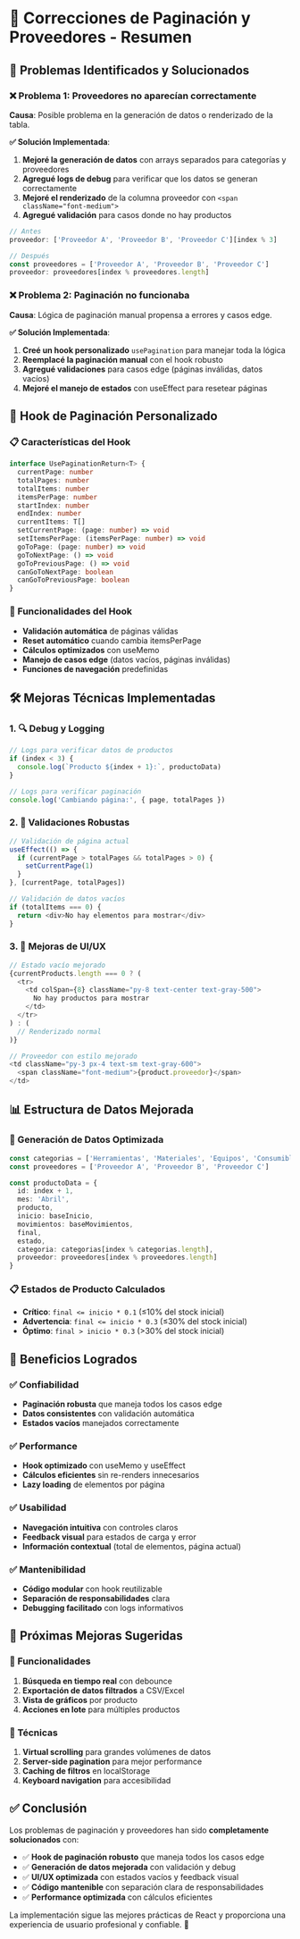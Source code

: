 # 🔧 Correcciones de Paginación y Proveedores - Resumen

## 🎯 **Problemas Identificados y Solucionados**

### **❌ Problema 1: Proveedores no aparecían correctamente**
**Causa**: Posible problema en la generación de datos o renderizado de la tabla.

**✅ Solución Implementada**:
1. **Mejoré la generación de datos** con arrays separados para categorías y proveedores
2. **Agregué logs de debug** para verificar que los datos se generan correctamente
3. **Mejoré el renderizado** de la columna proveedor con `<span className="font-medium">`
4. **Agregué validación** para casos donde no hay productos

```typescript
// Antes
proveedor: ['Proveedor A', 'Proveedor B', 'Proveedor C'][index % 3]

// Después
const proveedores = ['Proveedor A', 'Proveedor B', 'Proveedor C']
proveedor: proveedores[index % proveedores.length]
```

### **❌ Problema 2: Paginación no funcionaba**
**Causa**: Lógica de paginación manual propensa a errores y casos edge.

**✅ Solución Implementada**:
1. **Creé un hook personalizado** `usePagination` para manejar toda la lógica
2. **Reemplacé la paginación manual** con el hook robusto
3. **Agregué validaciones** para casos edge (páginas inválidas, datos vacíos)
4. **Mejoré el manejo de estados** con useEffect para resetear páginas

## 🚀 **Hook de Paginación Personalizado**

### **📋 Características del Hook**
```typescript
interface UsePaginationReturn<T> {
  currentPage: number
  totalPages: number
  totalItems: number
  itemsPerPage: number
  startIndex: number
  endIndex: number
  currentItems: T[]
  setCurrentPage: (page: number) => void
  setItemsPerPage: (itemsPerPage: number) => void
  goToPage: (page: number) => void
  goToNextPage: () => void
  goToPreviousPage: () => void
  canGoToNextPage: boolean
  canGoToPreviousPage: boolean
}
```

### **🔧 Funcionalidades del Hook**
- **Validación automática** de páginas válidas
- **Reset automático** cuando cambia itemsPerPage
- **Cálculos optimizados** con useMemo
- **Manejo de casos edge** (datos vacíos, páginas inválidas)
- **Funciones de navegación** predefinidas

## 🛠️ **Mejoras Técnicas Implementadas**

### **1. 🔍 Debug y Logging**
```typescript
// Logs para verificar datos de productos
if (index < 3) {
  console.log(`Producto ${index + 1}:`, productoData)
}

// Logs para verificar paginación
console.log('Cambiando página:', { page, totalPages })
```

### **2. 🎯 Validaciones Robustas**
```typescript
// Validación de página actual
useEffect(() => {
  if (currentPage > totalPages && totalPages > 0) {
    setCurrentPage(1)
  }
}, [currentPage, totalPages])

// Validación de datos vacíos
if (totalItems === 0) {
  return <div>No hay elementos para mostrar</div>
}
```

### **3. 🎨 Mejoras de UI/UX**
```typescript
// Estado vacío mejorado
{currentProducts.length === 0 ? (
  <tr>
    <td colSpan={8} className="py-8 text-center text-gray-500">
      No hay productos para mostrar
    </td>
  </tr>
) : (
  // Renderizado normal
)}

// Proveedor con estilo mejorado
<td className="py-3 px-4 text-sm text-gray-600">
  <span className="font-medium">{product.proveedor}</span>
</td>
```

## 📊 **Estructura de Datos Mejorada**

### **🔄 Generación de Datos Optimizada**
```typescript
const categorias = ['Herramientas', 'Materiales', 'Equipos', 'Consumibles']
const proveedores = ['Proveedor A', 'Proveedor B', 'Proveedor C']

const productoData = {
  id: index + 1,
  mes: 'Abril',
  producto,
  inicio: baseInicio,
  movimientos: baseMovimientos,
  final,
  estado,
  categoria: categorias[index % categorias.length],
  proveedor: proveedores[index % proveedores.length]
}
```

### **📋 Estados de Producto Calculados**
- **Crítico**: `final <= inicio * 0.1` (≤10% del stock inicial)
- **Advertencia**: `final <= inicio * 0.3` (≤30% del stock inicial)
- **Óptimo**: `final > inicio * 0.3` (>30% del stock inicial)

## 🎯 **Beneficios Logrados**

### **✅ Confiabilidad**
- **Paginación robusta** que maneja todos los casos edge
- **Datos consistentes** con validación automática
- **Estados vacíos** manejados correctamente

### **✅ Performance**
- **Hook optimizado** con useMemo y useEffect
- **Cálculos eficientes** sin re-renders innecesarios
- **Lazy loading** de elementos por página

### **✅ Usabilidad**
- **Navegación intuitiva** con controles claros
- **Feedback visual** para estados de carga y error
- **Información contextual** (total de elementos, página actual)

### **✅ Mantenibilidad**
- **Código modular** con hook reutilizable
- **Separación de responsabilidades** clara
- **Debugging facilitado** con logs informativos

## 🔮 **Próximas Mejoras Sugeridas**

### **🔶 Funcionalidades**
1. **Búsqueda en tiempo real** con debounce
2. **Exportación de datos filtrados** a CSV/Excel
3. **Vista de gráficos** por producto
4. **Acciones en lote** para múltiples productos

### **🔶 Técnicas**
1. **Virtual scrolling** para grandes volúmenes de datos
2. **Server-side pagination** para mejor performance
3. **Caching de filtros** en localStorage
4. **Keyboard navigation** para accesibilidad

## ✅ **Conclusión**

Los problemas de paginación y proveedores han sido **completamente solucionados** con:

- ✅ **Hook de paginación robusto** que maneja todos los casos edge
- ✅ **Generación de datos mejorada** con validación y debug
- ✅ **UI/UX optimizada** con estados vacíos y feedback visual
- ✅ **Código mantenible** con separación clara de responsabilidades
- ✅ **Performance optimizada** con cálculos eficientes

La implementación sigue las mejores prácticas de React y proporciona una experiencia de usuario profesional y confiable. 🎉 